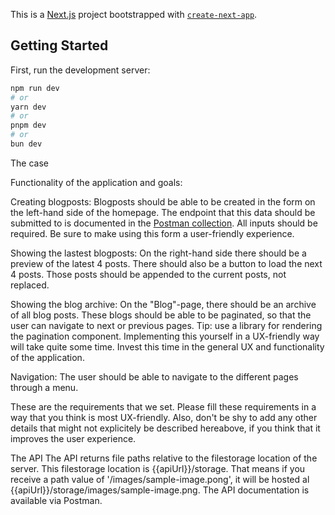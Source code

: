This is a [Next.js](https://nextjs.org/) project bootstrapped with [`create-next-app`](https://github.com/vercel/next.js/tree/canary/packages/create-next-app).

## Getting Started

First, run the development server:

```bash
npm run dev
# or
yarn dev
# or
pnpm dev
# or
bun dev
```

The case

Functionality of the application and goals:

Creating blogposts: Blogposts should be able to be created in the form on the left-hand side of the homepage. The endpoint that this data should be submitted to is documented in the [Postman collection](https://documenter.getpostman.com/view/3923287/UVJWrfnK). All inputs should be required. Be sure to make using this form a user-friendly experience.

Showing the lastest blogposts: On the right-hand side there should be a preview of the latest 4 posts. There should also be a button to load the next 4 posts. Those posts should be appended to the current posts, not replaced.

Showing the blog archive: On the "Blog"-page, there should be an archive of all blog posts. These blogs should be able to be paginated, so that the user can navigate to next or previous pages. Tip: use a library for rendering the pagination component. Implementing this yourself in a UX-friendly way will take quite some time. Invest this time in the general UX and functionality of the application.

Navigation: The user should be able to navigate to the different pages through a menu.

These are the requirements that we set. Please fill these requirements in a way that you think is most UX-friendly. Also, don't be shy to add any other details that might not explicitely be described hereabove, if you think that it improves the user experience.

The API
The API returns file paths relative to the filestorage location of the server. This filestorage location is {{apiUrl}}/storage. That means if you receive a path value of '/images/sample-image.pong', it will be hosted al {{apiUrl}}/storage/images/sample-image.png. The API documentation is available via Postman.
